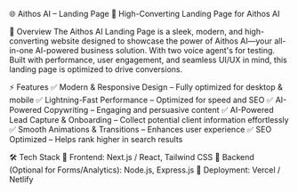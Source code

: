 🌐 Aithos AI – Landing Page
🚀 High-Converting Landing Page for Aithos AI

📌 Overview
The Aithos AI Landing Page is a sleek, modern, and high-converting website designed to showcase the power of Aithos AI—your all-in-one AI-powered business solution. 
With two voice agent's for testing.
Built with performance, user engagement, and seamless UI/UX in mind, this landing page is optimized to drive conversions.

⚡ Features
✅ Modern & Responsive Design – Fully optimized for desktop & mobile
✅ Lightning-Fast Performance – Optimized for speed and SEO
✅ AI-Powered Copywriting – Engaging and persuasive content
✅ AI-Powered Lead Capture & Onboarding – Collect potential client information effortlessly
✅ Smooth Animations & Transitions – Enhances user experience
✅ SEO Optimized – Helps rank higher in search results

🛠 Tech Stack
🔹 Frontend: Next.js / React, Tailwind CSS
🔹 Backend (Optional for Forms/Analytics): Node.js, Express.js
🔹 Deployment: Vercel / Netlify
